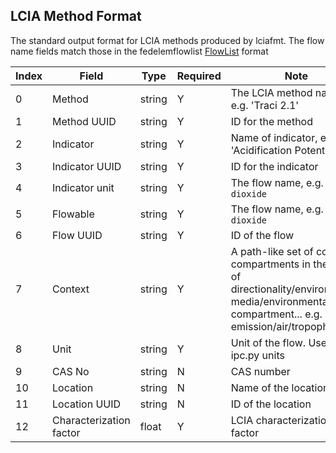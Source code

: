 ## LCIA Method Format

The standard output format for LCIA methods produced by lciafmt.
The flow name fields match those in the fedelemflowlist [FlowList](https://github.com/USEPA/Federal-LCA-Commons-Elementary-Flow-List/blob/master/format%20specs/FlowList.md) format

 Index | Field | Type | Required |  Note |
| ---- | ------ |  ---- | ---------| -----  |
 0 | Method | string | Y | The LCIA method name, e.g. 'Traci 2.1' |
 1 | Method UUID | string | Y | ID for the method  |
 2 | Indicator | string | Y | Name of indicator, e.g. 'Acidification Potential' |
 3 | Indicator UUID| string | Y | ID for the indicator |
 4 | Indicator unit | string | Y | The flow name, e.g. `Sulfur dioxide` |
 5 | Flowable | string | Y | The flow name, e.g. `Sulfur dioxide` |
 6 | Flow UUID | string | Y | ID of the flow |
 7 | Context | string | Y | A path-like set of context compartments in the form of directionality/environmental media/environmental compartment... e.g. emission/air/tropophere |
 8 | Unit | string | Y | Unit of the flow. Uses olca-ipc.py units
 9 | CAS No | string | N | CAS number
 10 | Location | string | N | Name of the location
 11 | Location UUID | string | N | ID of the location
 12 | Characterization factor | float | Y | LCIA characterization factor

